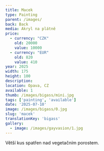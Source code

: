 ```yaml
---
title: Macek
type: Painting
parent: /images/
back: Back
media: Akryl na plátně
price:
  - currency: "CZK"
    old: 20000
    value: 10000
  - currency: "EUR"
    old: 820
    value: 410
year: 2025
width: 175
height: 100
description: 
location: Opava, CZ
available: 1
thumb: /images/bigass/mini.jpg
tags: ['painting', 'available']
date: '2025-07-10'
image: /images/bigass/0.jpg
slug: 'macek'
translationKey: 'bigass'
gallery:
  - image: /images/gayvasion/1.jpg
---
```

Větší kus spatřen nad vegetačním porostem.